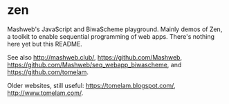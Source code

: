 # zen

Mashweb's JavaScript and BiwaScheme playground. Mainly demos of Zen, a toolkit to enable sequential programming of web apps. There's nothing here yet but this README.

See also http://mashweb.club/, https://github.com/Mashweb, https://github.com/Mashweb/seq_webapp_biwascheme, and https://github.com/tomelam.

Older websites, still useful: https://tomelam.blogspot.com/, http://www.tomelam.com/.
